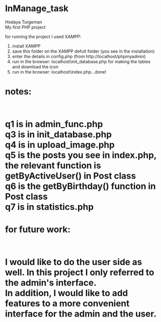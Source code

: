 # InManage_task
Hodaya Turgeman <br>
My first PHP project <br>

for running the project I used XAMPP: <br>
1. install XAMPP <br>
2. save this folder on the XAMPP defult folder (you see in the installation) <br>
3. enter the details in config.php (from http://localhost/phpmyadmin) <br>
3. run in the browser: localhost\init_database.php for making the tables and download the icon <br>
4. run in the browser: localhost\index.php...done! <br>

<h1>notes: <h1><br>
q1 is in admin_func.php <br>
q3 is in init_database.php <br>
q4 is in upload_image.php <br>
q5 is the posts you see in index.php, the relevant function is getByActiveUser() in Post class <br>
q6 is the getByBirthday() function in Post class <br>
q7 is in statistics.php <br>


<h1>for future work: <h1><br>
I would like to do the user side as well. In this project I only referred to the admin's interface.<br>
In addition, I would like to add features to a more convenient interface for the admin and the user.